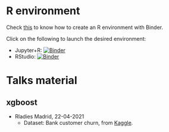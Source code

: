 # R environment 

Check [this](https://github.com/binder-examples/r/blob/master/README.md) to know how to create an R environment with Binder.

Click on the following to launch the desired environment:
* Jupyter+R: [![Binder](https://mybinder.org/badge_logo.svg)](https://mybinder.org/v2/gh/lastree/talks/main)
* RStudio: [![Binder](https://mybinder.org/badge_logo.svg)](https://mybinder.org/v2/gh/lastree/talks/main?urlpath=rstudio)


# Talks material

## xgboost
* Rladies Madrid, 22-04-2021 
  * Dataset: Bank customer churn, from [Kaggle](https://www.kaggle.com/santoshd3/bank-customers). 
